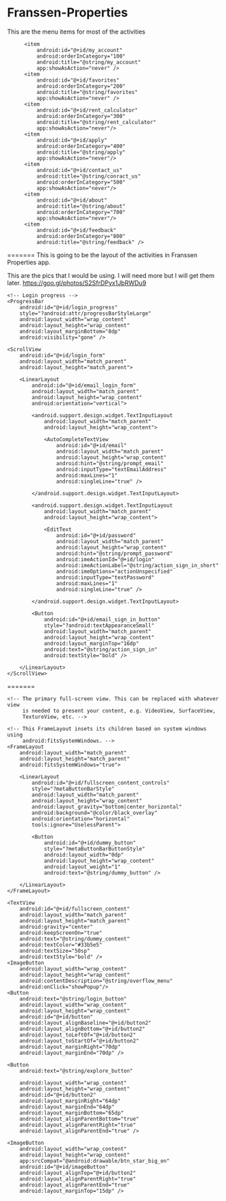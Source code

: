 
# Franssen-Properties


This are the menu items for most of the activities 

<menu xmlns:android="http://schemas.android.com/apk/res/android"
    xmlns:app="http://schemas.android.com/apk/res-auto"
    xmlns:tools="http://schemas.android.com/tools"
    tools:context="com.example.edwingariza.franssenproperties.ScrollingActivity">
    <item
        android:id="@+id/action_settings"
        android:orderInCategory="500"
        android:title="@string/action_settings"
        app:showAsAction="never" />

    <item
        android:id="@+id/my_account"
        android:orderInCategory="100"
        android:title="@string/my_account"
        app:showAsAction="never" />
    <item
        android:id="@+id/favorites"
        android:orderInCategory="200"
        android:title="@string/favorites"
        app:showAsAction="never" />
    <item
        android:id="@+id/rent_calculator"
        android:orderInCategory="300"
        android:title="@string/rent_calculator"
        app:showAsAction="never"/>
    <item
        android:id="@+id/apply"
        android:orderInCategory="400"
        android:title="@string/apply"
        app:showAsAction="never"/>
    <item
        android:id="@+id/contact_us"
        android:title="@string/conract_us"
        android:orderInCategory="500"
        app:showAsAction="never"/>
    <item
        android:id="@+id/about"
        android:title="@string/about"
        android:orderInCategory="700"
        app:showAsAction="never"/>
    <item
        android:id="@+id/feedback"
        android:orderInCategory="800"
        android:title="@string/feedback" />

</menu>
=======
This is going to be the layout of the activities in Franssen Properties app. 


This are the pics that I would be using.  I will need more but I will get them later. 
https://goo.gl/photos/S2SfrDPyx1JbRWDu9

<LinearLayout xmlns:android="http://schemas.android.com/apk/res/android"
    xmlns:tools="http://schemas.android.com/tools"
    android:layout_width="match_parent"
    android:layout_height="match_parent"
    android:gravity="center_horizontal"
    android:orientation="vertical"
    android:paddingBottom="@dimen/activity_vertical_margin"
    android:paddingLeft="@dimen/activity_horizontal_margin"
    android:paddingRight="@dimen/activity_horizontal_margin"
    android:paddingTop="@dimen/activity_vertical_margin"
    tools:context="com.example.edwingariza.testscreens.LoginActivity">

    <!-- Login progress -->
    <ProgressBar
        android:id="@+id/login_progress"
        style="?android:attr/progressBarStyleLarge"
        android:layout_width="wrap_content"
        android:layout_height="wrap_content"
        android:layout_marginBottom="8dp"
        android:visibility="gone" />

    <ScrollView
        android:id="@+id/login_form"
        android:layout_width="match_parent"
        android:layout_height="match_parent">

        <LinearLayout
            android:id="@+id/email_login_form"
            android:layout_width="match_parent"
            android:layout_height="wrap_content"
            android:orientation="vertical">

            <android.support.design.widget.TextInputLayout
                android:layout_width="match_parent"
                android:layout_height="wrap_content">

                <AutoCompleteTextView
                    android:id="@+id/email"
                    android:layout_width="match_parent"
                    android:layout_height="wrap_content"
                    android:hint="@string/prompt_email"
                    android:inputType="textEmailAddress"
                    android:maxLines="1"
                    android:singleLine="true" />

            </android.support.design.widget.TextInputLayout>

            <android.support.design.widget.TextInputLayout
                android:layout_width="match_parent"
                android:layout_height="wrap_content">

                <EditText
                    android:id="@+id/password"
                    android:layout_width="match_parent"
                    android:layout_height="wrap_content"
                    android:hint="@string/prompt_password"
                    android:imeActionId="@+id/login"
                    android:imeActionLabel="@string/action_sign_in_short"
                    android:imeOptions="actionUnspecified"
                    android:inputType="textPassword"
                    android:maxLines="1"
                    android:singleLine="true" />

            </android.support.design.widget.TextInputLayout>

            <Button
                android:id="@+id/email_sign_in_button"
                style="?android:textAppearanceSmall"
                android:layout_width="match_parent"
                android:layout_height="wrap_content"
                android:layout_marginTop="16dp"
                android:text="@string/action_sign_in"
                android:textStyle="bold" />

        </LinearLayout>
    </ScrollView>
</LinearLayout>
=======
<RelativeLayout xmlns:android="http://schemas.android.com/apk/res/android"
    xmlns:app="http://schemas.android.com/apk/res-auto"
    xmlns:tools="http://schemas.android.com/tools"
    android:layout_width="match_parent"
    android:layout_height="match_parent"
    android:background="#0099cc"
    tools:context="com.example.edwingariza.franssenproperties.FullscreenActivity">

    <!-- The primary full-screen view. This can be replaced with whatever view
         is needed to present your content, e.g. VideoView, SurfaceView,
         TextureView, etc. -->

    <!-- This FrameLayout insets its children based on system windows using
         android:fitsSystemWindows. -->
    <FrameLayout
        android:layout_width="match_parent"
        android:layout_height="match_parent"
        android:fitsSystemWindows="true">

        <LinearLayout
            android:id="@+id/fullscreen_content_controls"
            style="?metaButtonBarStyle"
            android:layout_width="match_parent"
            android:layout_height="wrap_content"
            android:layout_gravity="bottom|center_horizontal"
            android:background="@color/black_overlay"
            android:orientation="horizontal"
            tools:ignore="UselessParent">

            <Button
                android:id="@+id/dummy_button"
                style="?metaButtonBarButtonStyle"
                android:layout_width="0dp"
                android:layout_height="wrap_content"
                android:layout_weight="1"
                android:text="@string/dummy_button" />

        </LinearLayout>
    </FrameLayout>

    <TextView
        android:id="@+id/fullscreen_content"
        android:layout_width="match_parent"
        android:layout_height="match_parent"
        android:gravity="center"
        android:keepScreenOn="true"
        android:text="@string/dummy_content"
        android:textColor="#33b5e5"
        android:textSize="50sp"
        android:textStyle="bold" />
    <ImageButton
        android:layout_width="wrap_content"
        android:layout_height="wrap_content"
        android:contentDescription="@string/overflow_menu"
        android:onClick="showPopup"/>
    <Button
        android:text="@string/login_button"
        android:layout_width="wrap_content"
        android:layout_height="wrap_content"
        android:id="@+id/button"
        android:layout_alignBaseline="@+id/button2"
        android:layout_alignBottom="@+id/button2"
        android:layout_toLeftOf="@+id/button2"
        android:layout_toStartOf="@+id/button2"
        android:layout_marginRight="70dp"
        android:layout_marginEnd="70dp" />

    <Button
        android:text="@string/explore_button"

        android:layout_width="wrap_content"
        android:layout_height="wrap_content"
        android:id="@+id/button2"
        android:layout_marginRight="64dp"
        android:layout_marginEnd="64dp"
        android:layout_marginBottom="65dp"
        android:layout_alignParentBottom="true"
        android:layout_alignParentRight="true"
        android:layout_alignParentEnd="true" />

    <ImageButton
        android:layout_width="wrap_content"
        android:layout_height="wrap_content"
        app:srcCompat="@android:drawable/btn_star_big_on"
        android:id="@+id/imageButton"
        android:layout_alignTop="@+id/button2"
        android:layout_alignParentRight="true"
        android:layout_alignParentEnd="true"
        android:layout_marginTop="15dp" />

</RelativeLayout>


